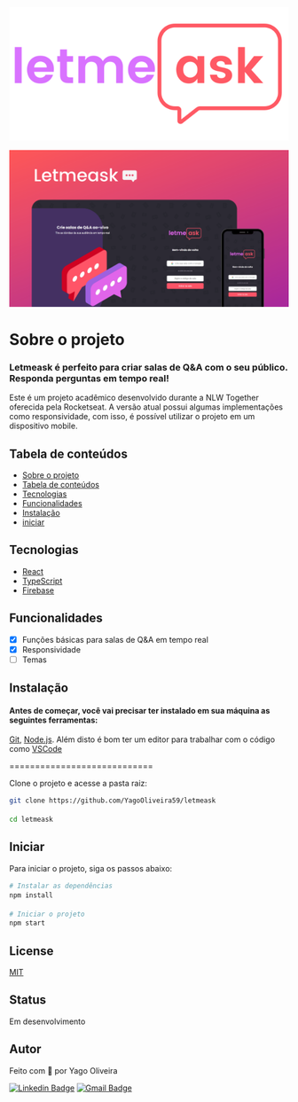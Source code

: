 ![Logo](https://github.com/YagoOliveira59/letmeask/blob/master/.github/logo.svg)

![Banner](https://github.com/YagoOliveira59/letmeask/blob/master/.github/cover.svg)


# Sobre o projeto

### Letmeask é perfeito para criar salas de Q&A com o seu público. Responda perguntas em tempo real!

Este é um projeto acadêmico desenvolvido durante a NLW Together oferecida pela Rocketseat. A versão atual possui algumas implementações como responsividade, com isso, é possível utilizar o projeto em um dispositivo mobile.

## Tabela de conteúdos

   * [Sobre o projeto](#Sobre-o-projeto)
   * [Tabela de conteúdos](#tabela-de-conteudo)
   * [Tecnologias](#tecnologias)
   * [Funcionalidades](#features)
   * [Instalação](#instalação)
   * [iniciar](#iniciar)


## Tecnologias

* [React](https://pt-br.reactjs.org/)
* [TypeScript](https://www.typescriptlang.org/)
* [Firebase](https://firebase.google.com/)

## Funcionalidades
- [x] Funções básicas para salas de Q&A em tempo real
- [x] Responsividade
- [ ] Temas

## Instalação

#### Antes de começar, você vai precisar ter instalado em sua máquina as seguintes ferramentas:
[Git](https://git-scm.com), [Node.js](https://nodejs.org/en/). 
Além disto é bom ter um editor para trabalhar com o código como [VSCode](https://code.visualstudio.com/)

============================

Clone o projeto e acesse a pasta raiz:

```bash
git clone https://github.com/YagoOliveira59/letmeask

cd letmeask
```

## Iniciar

Para iniciar o projeto, siga os passos abaixo:

```bash
# Instalar as dependências
npm install

# Iniciar o projeto
npm start
```

## License
[MIT](https://choosealicense.com/licenses/mit/)

## Status

Em desenvolvimento

## Autor

Feito com 💜 por Yago Oliveira

[![Linkedin Badge](https://img.shields.io/badge/-Yago-blue?style=flat-square&logo=Linkedin&logoColor=white&link=https://www.linkedin.com/in/yagooliveira599/)](https://www.linkedin.com/in/yagooliveira599/)
[![Gmail Badge](https://img.shields.io/badge/-ygocontato@gmail.com-c14438?style=flat-square&logo=Gmail&logoColor=white&link=mailto:ygocontato@gmail.com)](mailto:ygocontato@gmail.com)
